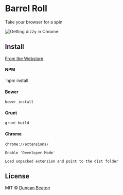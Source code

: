# Barrel Roll

Take your browser for a spin

![Getting dizzy in Chrome](http://i.imgur.com/ldeFuDz.gif "They be spinning")

## Install

[From the Webstore](https://chrome.google.com/webstore/detail/jlnmjndpnhemdgiagelkalboclglfndj)

#### NPM

`npm install

#### Bower

`bower install`

#### Grunt

`grunt build`

#### Chrome

`chrome://extensions/`

`Enable 'Developer Mode'`

`Load unpacked extension and point to the dist folder`

## License

MIT © [Duncan Beaton](http://dunckr.com)
